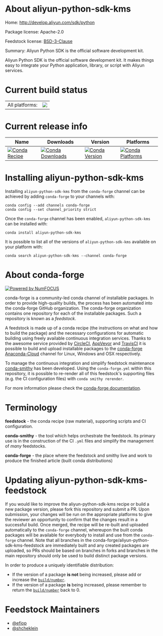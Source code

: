 About aliyun-python-sdk-kms
===========================

Home: http://develop.aliyun.com/sdk/python

Package license: Apache-2.0

Feedstock license: [BSD-3-Clause](https://github.com/conda-forge/aliyun-python-sdk-kms-feedstock/blob/master/LICENSE.txt)

Summary: Aliyun Python SDK is the official software development kit.

Aliyun Python SDK is the official software development kit. It
makes things easy to integrate your Python application, library,
or script with Aliyun services.


Current build status
====================


<table><tr><td>All platforms:</td>
    <td>
      <a href="https://dev.azure.com/conda-forge/feedstock-builds/_build/latest?definitionId=7390&branchName=master">
        <img src="https://dev.azure.com/conda-forge/feedstock-builds/_apis/build/status/aliyun-python-sdk-kms-feedstock?branchName=master">
      </a>
    </td>
  </tr>
</table>

Current release info
====================

| Name | Downloads | Version | Platforms |
| --- | --- | --- | --- |
| [![Conda Recipe](https://img.shields.io/badge/recipe-aliyun--python--sdk--kms-green.svg)](https://anaconda.org/conda-forge/aliyun-python-sdk-kms) | [![Conda Downloads](https://img.shields.io/conda/dn/conda-forge/aliyun-python-sdk-kms.svg)](https://anaconda.org/conda-forge/aliyun-python-sdk-kms) | [![Conda Version](https://img.shields.io/conda/vn/conda-forge/aliyun-python-sdk-kms.svg)](https://anaconda.org/conda-forge/aliyun-python-sdk-kms) | [![Conda Platforms](https://img.shields.io/conda/pn/conda-forge/aliyun-python-sdk-kms.svg)](https://anaconda.org/conda-forge/aliyun-python-sdk-kms) |

Installing aliyun-python-sdk-kms
================================

Installing `aliyun-python-sdk-kms` from the `conda-forge` channel can be achieved by adding `conda-forge` to your channels with:

```
conda config --add channels conda-forge
conda config --set channel_priority strict
```

Once the `conda-forge` channel has been enabled, `aliyun-python-sdk-kms` can be installed with:

```
conda install aliyun-python-sdk-kms
```

It is possible to list all of the versions of `aliyun-python-sdk-kms` available on your platform with:

```
conda search aliyun-python-sdk-kms --channel conda-forge
```


About conda-forge
=================

[![Powered by NumFOCUS](https://img.shields.io/badge/powered%20by-NumFOCUS-orange.svg?style=flat&colorA=E1523D&colorB=007D8A)](http://numfocus.org)

conda-forge is a community-led conda channel of installable packages.
In order to provide high-quality builds, the process has been automated into the
conda-forge GitHub organization. The conda-forge organization contains one repository
for each of the installable packages. Such a repository is known as a *feedstock*.

A feedstock is made up of a conda recipe (the instructions on what and how to build
the package) and the necessary configurations for automatic building using freely
available continuous integration services. Thanks to the awesome service provided by
[CircleCI](https://circleci.com/), [AppVeyor](https://www.appveyor.com/)
and [TravisCI](https://travis-ci.com/) it is possible to build and upload installable
packages to the [conda-forge](https://anaconda.org/conda-forge)
[Anaconda-Cloud](https://anaconda.org/) channel for Linux, Windows and OSX respectively.

To manage the continuous integration and simplify feedstock maintenance
[conda-smithy](https://github.com/conda-forge/conda-smithy) has been developed.
Using the ``conda-forge.yml`` within this repository, it is possible to re-render all of
this feedstock's supporting files (e.g. the CI configuration files) with ``conda smithy rerender``.

For more information please check the [conda-forge documentation](https://conda-forge.org/docs/).

Terminology
===========

**feedstock** - the conda recipe (raw material), supporting scripts and CI configuration.

**conda-smithy** - the tool which helps orchestrate the feedstock.
                   Its primary use is in the construction of the CI ``.yml`` files
                   and simplify the management of *many* feedstocks.

**conda-forge** - the place where the feedstock and smithy live and work to
                  produce the finished article (built conda distributions)


Updating aliyun-python-sdk-kms-feedstock
========================================

If you would like to improve the aliyun-python-sdk-kms recipe or build a new
package version, please fork this repository and submit a PR. Upon submission,
your changes will be run on the appropriate platforms to give the reviewer an
opportunity to confirm that the changes result in a successful build. Once
merged, the recipe will be re-built and uploaded automatically to the
`conda-forge` channel, whereupon the built conda packages will be available for
everybody to install and use from the `conda-forge` channel.
Note that all branches in the conda-forge/aliyun-python-sdk-kms-feedstock are
immediately built and any created packages are uploaded, so PRs should be based
on branches in forks and branches in the main repository should only be used to
build distinct package versions.

In order to produce a uniquely identifiable distribution:
 * If the version of a package **is not** being increased, please add or increase
   the [``build/number``](https://docs.conda.io/projects/conda-build/en/latest/resources/define-metadata.html#build-number-and-string).
 * If the version of a package **is** being increased, please remember to return
   the [``build/number``](https://docs.conda.io/projects/conda-build/en/latest/resources/define-metadata.html#build-number-and-string)
   back to 0.

Feedstock Maintainers
=====================

* [@efiop](https://github.com/efiop/)
* [@shcheklein](https://github.com/shcheklein/)

